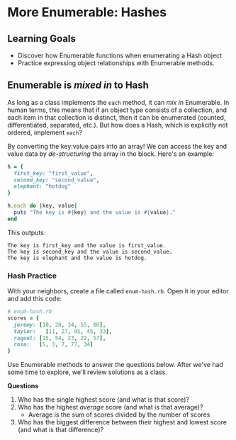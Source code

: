 # More Enumerable: Hashes
## Learning Goals
- Discover how Enumerable functions when enumerating a Hash object
- Practice expressing object relationships with Enumerable methods.

## Enumerable is _mixed in_ to Hash
As long as a class implements the `each` method, it can _mix in_ Enumerable. In human terms, this means that if an object type consists of a collection, and each item in that collection is distinct, then it can be enumerated (counted, differentiated, separated, etc.). But how does a Hash, which is explicitly not ordered, implement `each`?

By converting the key:value pairs into an array! We can access the key and value data by _de-structuring_ the array in the block. Here's an example:

```ruby
h = {
  first_key: "first_value",
  second_key: "second_value",
  elephant: "hotdog"
}

h.each do |key, value|
  puts "The key is #{key} and the value is #{value}."
end
```

This outputs:
```
The key is first_key and the value is first_value.
The key is second_key and the value is second_value.
The key is elephant and the value is hotdog.
```

### Hash Practice
With your neighbors, create a file called `enum-hash.rb`. Open it in your editor and add this code:

```ruby
# enum-hash.rb
scores = {
  jeremy: [10, 20, 34, 55, 86],
  taylor:   [11, 27, 95, 45, 33],
  raquel: [15, 54, 23, 22, 57],
  rosa:   [5, 3, 7, 77, 34]
}
```

Use Enumerable methods to answer the questions below. After we've had some time to explore, we'll review solutions as a class.

**Questions**
1. Who has the single highest score (and what is that score)?
1. Who has the highest *average* score (and what is that average)?
    - Average is the sum of scores divided by the number of scores
1. Who has the biggest difference between their highest and lowest score (and what is that difference)?
